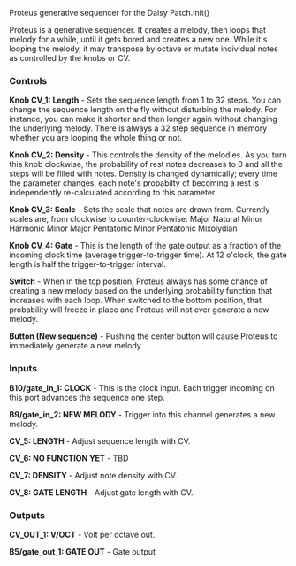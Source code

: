 Proteus generative sequencer for the Daisy Patch.Init()

Proteus is a generative sequencer. It creates a melody, then loops that melody for a while, until it gets bored and creates a new one. While it's looping the melody, it may transpose by octave or mutate individual notes as controlled by the knobs or CV.

### Controls

**Knob CV_1: Length** - Sets the sequence length from 1 to 32 steps. You can change the sequence length on the fly without disturbing the melody. For instance, you can make it shorter and then longer again without changing the underlying melody. There is always a 32 step sequence in memory whether you are looping the whole thing or not. 

**Knob CV_2: Density** - This controls the density of the melodies. As you turn this knob clockwise, the probability of rest notes decreases to 0 and all the steps will be filled with notes. Density is changed dynamically; every time the parameter changes, each note's probabilty of becoming a rest is independently re-calculated according to this parameter. 

**Knob CV_3: Scale** - Sets the scale that notes are drawn from. Currently scales are, from clockwise to counter-clockwise:
Major
Natural Minor
Harmonic Minor
Major Pentatonic
Minor Pentatonic
Mixolydian

**Knob CV_4: Gate** - This is the length of the gate output as a fraction of the incoming clock time (average trigger-to-trigger time). At 12 o'clock, the gate length is half the trigger-to-trigger interval. 

**Switch** - When in the top position, Proteus always has some chance of creating a new melody based on the underlying probability function that increases with each loop. When switched to the bottom position, that probability will freeze in place and Proteus will not ever generate a new melody. 

**Button (New sequence)** - Pushing the center button will cause Proteus to immediately generate a new melody. 

### Inputs

**B10/gate_in_1: CLOCK** - This is the clock input. Each trigger incoming on this port advances the sequence one step. 

**B9/gate_in_2: NEW MELODY** - Trigger into this channel generates a new melody. 

**CV_5: LENGTH** - Adjust sequence length with CV. 

**CV_6: NO FUNCTION YET** - TBD

**CV_7: DENSITY** - Adjust note density with CV. 

**CV_8: GATE LENGTH** - Adjust gate length with CV.

### Outputs

**CV_OUT_1: V/OCT** - Volt per octave out. 

**B5/gate_out_1: GATE OUT** - Gate output

